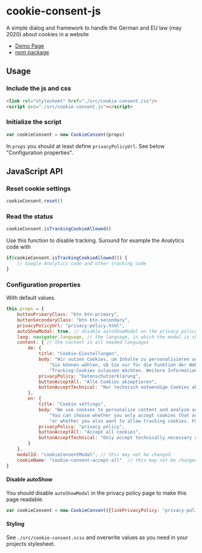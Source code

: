 # cookie-consent-js
A simple dialog and framework to handle the German and EU law (may 2020) about cookies in a website

- [Demo Page](https://shaack.com/projekte/cookie-consent-js/index.html)
- [npm package](https://www.npmjs.com/package/cookie-consent-js)

## Usage

### Include the js and css
```html
<link rel="stylesheet" href="./src/cookie-consent.css"/>
<script src="./src/cookie-consent.js"></script>
```

### Initialize the script
```js
var cookieConsent = new CookieConsent(props)
```

In `props` you should at least define `privacyPolicyUrl`. 
See below "Configuration properties". 

## JavaScript API

### Reset cookie settings
```js
cookieConsent.reset()
```

### Read the status
```js
cookieConsent.isTrackingCookieAllowed()
```
Use this function to disable tracking. 
Suround for example the Analytics code with
```js
if(cookieConsent.isTrackingCookieAllowed()) {
    // Google Analytics code and other tracking code
}
``` 


### Configuration properties
With default values.

```js
this.props = {
    buttonPrimaryClass: "btn btn-primary",
    buttonSecondaryClass: "btn btn-secondary",
    privacyPolicyUrl: "privacy-policy.html",
    autoShowModal: true, // disable autoShowModal on the privacy policy page, to make this page readable
    lang: navigator.language, // the language, in which the modal is shown
    content: { // the content in all needed languages
        de: {
            title: "Cookie-Einstellungen",
            body: "Wir nutzen Cookies, um Inhalte zu personalisieren und die Zugriffe auf unsere Website zu analysieren. " +
                "Sie können wählen, ob Sie nur für die Funktion der Website notwendige Cookies akzeptieren oder auch " +
                "Tracking-Cookies zulassen möchten. Weitere Informationen finden Sie in unserer --privacy-policy--.",
            privacyPolicy: "Datenschutzerklärung",
            buttonAcceptAll: "Alle Cookies akzeptieren",
            buttonAcceptTechnical: "Nur technisch notwendige Cookies akzeptieren"
        },
        en: {
            title: "Cookie settings",
            body: "We use cookies to personalize content and analyze access to our website. " +
                "You can choose whether you only accept cookies that are necessary for the functioning of the website " +
                "or whether you also want to allow tracking cookies. For more information, please refer to our --privacy-policy--.",
            privacyPolicy: "privacy policy",
            buttonAcceptAll: "Accept all cookies",
            buttonAcceptTechnical: "Only accept technically necessary cookies"
        }
    },
    modalId: "cookieConsentModal", // this may not be changed
    cookieName: "cookie-consent-accept-all"  // this may not be changed
}
```

#### Disable autoShow
You should disable `autoShowModal` in the privacy policy page to make this page readable. 
```js
var cookieConsent = new CookieConsent({linkPrivacyPolicy: "privacy-policy.html", autoShowModal: false})
```

#### Styling
See `./src/cookie-consent.scss` and overwrite values as you need in your projects stylesheet. 

